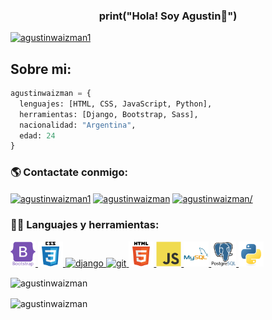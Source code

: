 <h3 align="center">print("Hola! Soy Agustin👋")</h3>

<p align="left"> <a href="https://twitter.com/agustinwaizman1" target="blank"><img src="https://img.shields.io/twitter/follow/agustinwaizman1?logo=twitter&style=for-the-badge" alt="agustinwaizman1" /></a> </p>

## Sobre mi:
``` py
agustinwaizman = {
  lenguajes: [HTML, CSS, JavaScript, Python],
  herramientas: [Django, Bootstrap, Sass],
  nacionalidad: "Argentina",
  edad: 24
}
```

<h3 align="left">🌎 Contactate conmigo:</h3>
<p align="left">
<a href="https://twitter.com/agustinwaizman1" target="blank"><img align="center" src="https://raw.githubusercontent.com/rahuldkjain/github-profile-readme-generator/master/src/images/icons/Social/twitter.svg" alt="agustinwaizman1" height="30" width="40" /></a>
<a href="https://linkedin.com/in/agustinwaizman" target="blank"><img align="center" src="https://raw.githubusercontent.com/rahuldkjain/github-profile-readme-generator/master/src/images/icons/Social/linked-in-alt.svg" alt="agustinwaizman" height="30" width="40" /></a>
<a href="https://instagram.com/agustinwaizman/" target="blank"><img align="center" src="https://raw.githubusercontent.com/rahuldkjain/github-profile-readme-generator/master/src/images/icons/Social/instagram.svg" alt="agustinwaizman/" height="30" width="40" /></a>
</p>

<h3 align="left"> 👨‍💻 Languajes y herramientas:</h3>
<p align="left"> <a href="https://getbootstrap.com" target="_blank" rel="noreferrer"> <img src="https://raw.githubusercontent.com/devicons/devicon/master/icons/bootstrap/bootstrap-plain-wordmark.svg" alt="bootstrap" width="40" height="40"/> </a> <a href="https://www.w3schools.com/css/" target="_blank" rel="noreferrer"> <img src="https://raw.githubusercontent.com/devicons/devicon/master/icons/css3/css3-original-wordmark.svg" alt="css3" width="40" height="40"/> </a> <a href="https://www.djangoproject.com/" target="_blank" rel="noreferrer"> <img src="https://cdn.worldvectorlogo.com/logos/django.svg" alt="django" width="40" height="40"/> </a> <a href="https://git-scm.com/" target="_blank" rel="noreferrer"> <img src="https://www.vectorlogo.zone/logos/git-scm/git-scm-icon.svg" alt="git" width="40" height="40"/> </a> <a href="https://www.w3.org/html/" target="_blank" rel="noreferrer"> <img src="https://raw.githubusercontent.com/devicons/devicon/master/icons/html5/html5-original-wordmark.svg" alt="html5" width="40" height="40"/> </a> <a href="https://developer.mozilla.org/en-US/docs/Web/JavaScript" target="_blank" rel="noreferrer"> <img src="https://raw.githubusercontent.com/devicons/devicon/master/icons/javascript/javascript-original.svg" alt="javascript" width="40" height="40"/> </a> <a href="https://www.mysql.com/" target="_blank" rel="noreferrer"> <img src="https://raw.githubusercontent.com/devicons/devicon/master/icons/mysql/mysql-original-wordmark.svg" alt="mysql" width="40" height="40"/> </a> <a href="https://www.postgresql.org" target="_blank" rel="noreferrer"> <img src="https://raw.githubusercontent.com/devicons/devicon/master/icons/postgresql/postgresql-original-wordmark.svg" alt="postgresql" width="40" height="40"/> </a> <a href="https://www.python.org" target="_blank" rel="noreferrer"> <img src="https://raw.githubusercontent.com/devicons/devicon/master/icons/python/python-original.svg" alt="python" width="40" height="40"/> </a> </p>

<p><img align="center" src="https://github-readme-stats.vercel.app/api/top-langs?username=agustinwaizman&show_icons=true&locale=en&layout=compact" alt="agustinwaizman" /></p>

<p><img align="center" src="https://github-readme-streak-stats.herokuapp.com/?user=agustinwaizman&" alt="agustinwaizman" /></p>
